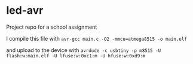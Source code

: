 # led-avr
Project repo for a school assignment

I compile this file with `avr-gcc main.c -O2 -mmcu=atmega8515 -o main.elf`

and upload to the device with `avrdude -c usbtiny -p m8515 -U flash:w:main.elf -U lfuse:w:0xc1:m -U hfuse:w:0xd9:m`
